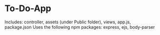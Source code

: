 # To-Do-App
Includes: controller, assets (under Public folder), views, app.js, package.json
Uses the following npm packages: express, ejs, body-parser
